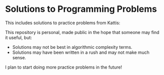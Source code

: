 # Solutions to Programming Problems

This includes solutions to practice problems from Kattis:

This repository is personal, made public in the hope that someone may find it useful, but:
- Solutions may not be best in algorithmic complexity terms.
- Solutions may have been written in a rush and may not make much sense.

I plan to start doing more practice problems in the future!
